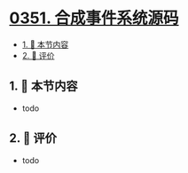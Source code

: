 # [0351. 合成事件系统源码](https://github.com/tnotesjs/TNotes.react/tree/main/notes/0351.%20%E5%90%88%E6%88%90%E4%BA%8B%E4%BB%B6%E7%B3%BB%E7%BB%9F%E6%BA%90%E7%A0%81)

<!-- region:toc -->

- [1. 🎯 本节内容](#1--本节内容)
- [2. 🫧 评价](#2--评价)

<!-- endregion:toc -->

## 1. 🎯 本节内容

- todo

## 2. 🫧 评价

- todo
